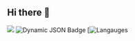 ## Hi there 👋
 ![](https://img.shields.io/badge/any_text-you_like-blue)
 ![Dynamic JSON Badge](https://img.shields.io/badge/dynamic/json)
[![Langauges](https://github-readme-tech-stack.vercel.app/api/cards?title=Langauges&align=center&titleAlign=center&lineCount=1&hideBg=true&bg=%230D1117&badge=%23161B22&border=%2321262D&titleColor=%2358A6FF)
<!--
**babdikaarov/babdikaarov** is a ✨ _special_ ✨ repository because its `README.md` (this file) appears on your GitHub profile.

Here are some ideas to get you started:

- 🔭 I’m currently working on ...
- 🌱 I’m currently learning ...
- 👯 I’m looking to collaborate on ...
- 🤔 I’m looking for help with ...
- 💬 Ask me about ...
- 📫 How to reach me: ...
- 😄 Pronouns: ...
- ⚡ Fun fact: ...
-->
